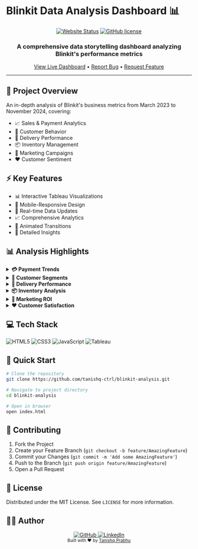 # Blinkit Data Analysis Dashboard 📊

<div align="center">

[![Website Status](https://img.shields.io/website?url=https%3A%2F%2Ftanishq-ctrl.github.io%2Fblinkit-analysis%2F&style=for-the-badge)](https://tanishq-ctrl.github.io/blinkit-analysis/)
[![GitHub license](https://img.shields.io/github/license/tanishq-ctrl/blinkit-analysis?style=for-the-badge)](https://github.com/tanishq-ctrl/blinkit-analysis/blob/main/LICENSE)

<h3>A comprehensive data storytelling dashboard analyzing Blinkit's performance metrics</h3>

[View Live Dashboard](https://tanishq-ctrl.github.io/blinkit-analysis/) • [Report Bug](https://github.com/tanishq-ctrl/blinkit-analysis/issues) • [Request Feature](https://github.com/tanishq-ctrl/blinkit-analysis/issues)

</div>

---

## 🎯 Project Overview

An in-depth analysis of Blinkit's business metrics from March 2023 to November 2024, covering:
- 📈 Sales & Payment Analytics
- 👥 Customer Behavior
- 🚚 Delivery Performance
- 📦 Inventory Management
- 📱 Marketing Campaigns
- ❤️ Customer Sentiment

## ⚡ Key Features

- 📊 Interactive Tableau Visualizations
- 📱 Mobile-Responsive Design
- 🔄 Real-time Data Updates
- 📈 Comprehensive Analytics
- 🎨 Animated Transitions
- 📝 Detailed Insights

## 📊 Analysis Highlights

<details>
<summary><b>💳 Payment Trends</b></summary>

| Payment Method | 2024 (₹) | 2023 (₹) | Growth |
|---------------|----------|-----------|--------|
| Card | 1,466,181 | 1,399,377 | +4.77% |
| Cash | 1,423,947 | 1,346,517 | +5.74% |
| Wallet | 1,336,965 | 1,378,039 | -2.98% |
| UPI | 1,317,458 | 1,340,825 | -1.75% |

</details>

<details>
<summary><b>👥 Customer Segments</b></summary>

| Segment | Orders | Key Characteristics |
|---------|--------|-------------------|
| New | 6,829 | First-time buyers |
| Regular | 6,598 | Consistent purchasers |
| Premium | 6,452 | High-value customers |
| Inactive | 6,350 | Dormant accounts |

</details>

<details>
<summary><b>🚚 Delivery Performance</b></summary>

| Metric | Value | Details |
|--------|-------|---------|
| On-time Deliveries | 1,577 | Within promised time |
| Slight Delays | 529 | 5-10 minutes late |
| Significant Delays | 136 | >15 minutes late |
| Average Time | 3.92-5.40 min | Delivery duration |

</details>

<details>
<summary><b>📦 Inventory Analysis</b></summary>

### Margin Performance
- 🥇 Instant & Frozen Food: 40%
- 🥈 Pet Care: 35%
- 🥈 Personal Care: 35%
- 🥈 Snacks & Munchies: 35%

### Damage Rates
- Household Care: 4.65%
- Grocery & Staples: 4.46%
- Dairy & Breakfast: 3.83%

</details>

<details>
<summary><b>📱 Marketing ROI</b></summary>

| Campaign Type | ROAS |
|--------------|------|
| Festival Offers | 4.00 |
| Email Campaigns | 3.92 |
| Category Promotions | 3.89 |
| Weekend Special | 2.98 |

</details>

<details>
<summary><b>❤️ Customer Satisfaction</b></summary>

### Overall Rating: 3.35/5

| Rating | Customers | Percentage |
|--------|-----------|------------|
| ⭐⭐⭐⭐⭐ | 816 | 16.3% |
| ⭐⭐⭐⭐ | 1,708 | 34.2% |
| ⭐⭐⭐ | 1,398 | 28.0% |
| ⭐⭐ | 538 | 10.8% |
| ⭐ | 540 | 10.8% |

### Service Performance
- 🚚 Delivery: 85% positive
- 📱 Mobile App: 82% positive
- 🛍️ Product: 82% satisfied
- 🎧 Support: 75% positive

</details>

## 💻 Tech Stack

![HTML5](https://img.shields.io/badge/html5-%23E34F26.svg?style=for-the-badge&logo=html5&logoColor=white)
![CSS3](https://img.shields.io/badge/css3-%231572B6.svg?style=for-the-badge&logo=css3&logoColor=white)
![JavaScript](https://img.shields.io/badge/javascript-%23323330.svg?style=for-the-badge&logo=javascript&logoColor=%23F7DF1E)
![Tableau](https://img.shields.io/badge/Tableau-E97627?style=for-the-badge&logo=Tableau&logoColor=white)

## 🚀 Quick Start

```bash
# Clone the repository
git clone https://github.com/tanishq-ctrl/blinkit-analysis.git

# Navigate to project directory
cd blinkit-analysis

# Open in browser
open index.html
```

## 🤝 Contributing

1. Fork the Project
2. Create your Feature Branch (`git checkout -b feature/AmazingFeature`)
3. Commit your Changes (`git commit -m 'Add some AmazingFeature'`)
4. Push to the Branch (`git push origin feature/AmazingFeature`)
5. Open a Pull Request

## 📄 License

Distributed under the MIT License. See `LICENSE` for more information.

## 👨‍💻 Author

<div align="center">
  <a href="https://github.com/tanishq-ctrl">
    <img src="https://img.shields.io/badge/github-%23121011.svg?style=for-the-badge&logo=github&logoColor=white" alt="GitHub"/>
  </a>
  <a href="https://www.linkedin.com/in/tanishq-prabhu-b71467166/">
    <img src="https://img.shields.io/badge/linkedin-%230077B5.svg?style=for-the-badge&logo=linkedin&logoColor=white" alt="LinkedIn"/>
  </a>
</div>

<div align="center">
  <sub>Built with ❤️ by <a href="https://github.com/tanishq-ctrl">Tanishq Prabhu</a></sub>
</div>
